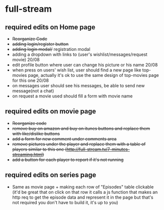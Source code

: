 # full-stream
## required edits on Home page
- ~~Reorganize Code~~
- ~~adding login/register button~~
- ~~adding login modal/~~ registration modal
- adding a dropdown with links to (user's wishlist/messages/request movie) 20/08
- edit profile button where user can change his picture or his name 20/08
- when press on users' wish list, user should find a new page like top-movies page,
    actually it's ok to use the same design of top-movies page for this one 20/08
- on messages user should see his messages, be able to send new message(not a chat)
- on request a movie used should fill a form with movie name

## required edits on movie page
- ~~Reorganize code~~
- ~~remove buy on amazon and buy on itunes buttons and replace them with like/dislike buttons~~
- ~~add a form for new comment under comments area~~
- ~~remove pictures under the player and replace them with a table of players similar to this one (http://full-stream.tv/7-minutes-streaming.html)~~
- ~~add a button for each player to report if it's not running~~

## required edits on series page
- Same as movie page + making each row of "Episodes" table clickable (it'd be great that on click on that row it calls a js function that makes an http req to get the episode data and represent it in the page but that's not required you don't have to build it, it's up to you)

